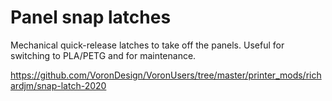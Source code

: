 # Panel snap latches

Mechanical quick-release latches to take off the panels. Useful for switching to
PLA/PETG and for maintenance.

https://github.com/VoronDesign/VoronUsers/tree/master/printer_mods/richardjm/snap-latch-2020
